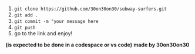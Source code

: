 1. `git clone https://github.com/30on30on30/subway-surfers.git`
2. `git add .`
3. `git commit -m "your message here`
4. `git push`
5. go to the link and enjoy!

**(is expected to be done in a codespace or vs code)**
**made by 30on30on30**
